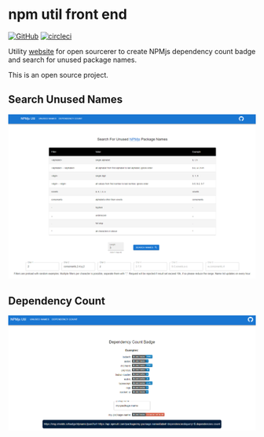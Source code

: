 # npm util front end

[![GitHub](https://img.shields.io/github/license/tylim88/npm-util-front-end?color=blue)](https://github.com/tylim88/npm-util-front-end/blob/main/LICENSE) [![circleci](https://circleci.com/gh/tylim88/npm-util.svg?style=shield)](https://app.circleci.com/pipelines/github/tylim88/npm-util)

Utility [website](https://npmutil.com) for open sourcerer to create NPMjs dependency count badge and search for unused package names.

This is an open source project.

## Search Unused Names

![Search Unused Names](img/name.png)

## Dependency Count

![Dependency Count](img/count.png)
